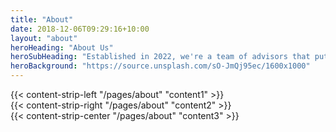 ```yaml
---
title: "About"
date: 2018-12-06T09:29:16+10:00
layout: "about"
heroHeading: "About Us"
heroSubHeading: "Established in 2022, we're a team of advisors that puts your business first."
heroBackground: "https://source.unsplash.com/sO-JmQj95ec/1600x1000"
---
```


<div>
{{< content-strip-left "/pages/about" "content1" >}}
</div>
<div>
{{< content-strip-right "/pages/about" "content2" >}}
</div>
<div>
{{< content-strip-center "/pages/about" "content3" >}}
</div>
